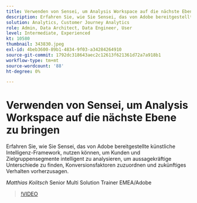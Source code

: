 ```yaml
---
title: Verwenden von Sensei, um Analysis Workspace auf die nächste Ebene zu bringen
description: Erfahren Sie, wie Sie Sensei, das von Adobe bereitgestellte künstliche Intelligenz-Framework, nutzen können, um Kunden und Zielgruppensegmente intelligent zu analysieren ... (Beschreibungen sollten zwischen 60 und 160 Zeichen lang sein)
solution: Analytics, Customer Journey Analytics
role: Admin, Data Architect, Data Engineer, User
level: Intermediate, Experienced
kt: 10580
thumbnail: 343830.jpeg
exl-id: 4beb3600-89b1-4834-9f03-a34284264910
source-git-commit: 1792dc318643aec2c12613f621361d72a7a918b1
workflow-type: tm+mt
source-wordcount: '88'
ht-degree: 0%

---
```


# Verwenden von Sensei, um Analysis Workspace auf die nächste Ebene zu bringen

Erfahren Sie, wie Sie Sensei, das von Adobe bereitgestellte künstliche Intelligenz-Framework, nutzen können, um Kunden und Zielgruppensegmente intelligent zu analysieren, um aussagekräftige Unterschiede zu finden, Konversionsfaktoren zuzuordnen und zukünftiges Verhalten vorherzusagen.

*Matthias Kolitsch* Senior Multi Solution Trainer EMEA/Adobe

>[!VIDEO](https://video.tv.adobe.com/v/343830/?quality=12&learn=on)
